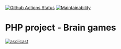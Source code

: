 [![Github Actions Status](https://github.com/VasilkovDmitriy/php-project-lvl1/workflows/PHP%20CI/badge.svg)](https://github.com/VasilkovDmitriy/php-project-lvl1/actions)
[![Maintainability](https://api.codeclimate.com/v1/badges/bac5118797ca380baec7/maintainability)](https://codeclimate.com/github/VasilkovDmitriy/php-project-lvl1/maintainability)

# PHP project - Brain games
[![asciicast](https://asciinema.org/a/G69uOMdkURMhztywkjuojt3aP.svg)](https://asciinema.org/a/G69uOMdkURMhztywkjuojt3aP)




